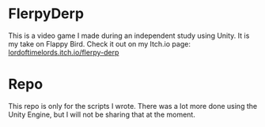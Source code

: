 # FlerpyDerp
 This is a video game I made during an independent study using Unity. It 
is my take on Flappy Bird. Check it out on my Itch.io page: 
[lordoftimelords.itch.io/flerpy-derp](https://lordoftimelords.itch.io/flerpy-derp)

# Repo
This repo is only for the scripts I wrote. There was a lot more done using the Unity Engine, but I will not be sharing that at the moment.
